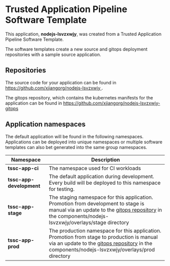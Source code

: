 # Trusted Application Pipeline Software Template

This application, **nodejs-lsvzxwjy**, was created from a Trusted Application Pipeline Software Template.

The software templates create a new source and gitops deployment repositories with a sample source application. 

## Repositories

The source code for your application can be found in [https://github.com/xjiangorg/nodejs-lsvzxwjy ](https://github.com/xjiangorg/nodejs-lsvzxwjy ).
 
The gitops repository, which contains the kubernetes manifests for the application can be found in 
[https://github.com/xjiangorg/nodejs-lsvzxwjy-gitops ](https://github.com/xjiangorg/nodejs-lsvzxwjy-gitops ) 

## Application namespaces 

The default application will be found in the following namespaces. Applications can be deployed into unique namespaces or multiple software templates can also bet generated into the same group namespaces.  

|  Namespace   |  Description   |  
| -------- | -------- |
| **tssc-app-ci** | The namespace used for CI workloads |
| **tssc-app-development** | The default application during development. Every build will be deployed to this namespace for testing. |
| **tssc-app-stage** | The staging namespace for this application. Promotion from development to stage is manual via an update to the [gitops repository](https://github.com/xjiangorg/nodejs-lsvzxwjy-gitops ) in the components/nodejs-lsvzxwjy/overlays/stage directory |
| **tssc-app-prod** | The production namespace for this application. Promotion from stage to production is manual via an update to the [gitops repository](https://github.com/xjiangorg/nodejs-lsvzxwjy-gitops ) in the components/nodejs-lsvzxwjy/overlays/prod directory |